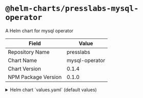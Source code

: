 # `@helm-charts/presslabs-mysql-operator`

A Helm chart for mysql operator

| Field               | Value          |
| ------------------- | -------------- |
| Repository Name     | presslabs      |
| Chart Name          | mysql-operator |
| Chart Version       | 0.1.4          |
| NPM Package Version | 0.1.0          |

<details>

<summary>Helm chart `values.yaml` (default values)</summary>

```yaml
# Default values for mysql-operator.
# This is a YAML-formatted file.
# Declare variables to be passed into your templates.

replicaCount: 1
image: quay.io/presslabs/mysql-operator:v0.1.3
imagePullPolicy: IfNotPresent
helperImage: quay.io/presslabs/mysql-helper:v0.1.3

resources:
  {}
  # limits:
  #  cpu: 100m
  #  memory: 128Mi
  # requests:
  #  cpu: 100m
  #  memory: 128Mi

nodeSelector: {}

tolerations: []

affinity: {}

extraArgs: []

installCRDs: true

orchestrator:
  orchestratorConf:
    # the operator is handling the registries, do not auto discover
    DiscoverByShowSlaveHosts: false
    # forget missing instances automatically
    UnseenInstanceForgetHours: 1

    InstancePollSeconds: 5
    HostnameResolveMethod: 'none'
    MySQLHostnameResolveMethod: '@@report_host'
    RemoveTextFromHostnameDisplay: ':3306'
    DetectClusterAliasQuery: "SELECT CONCAT(SUBSTRING(@@hostname, 1, LENGTH(@@hostname) - 1 - LENGTH(SUBSTRING_INDEX(@@hostname,'-',-2))),'.',SUBSTRING_INDEX(@@report_host,'.',-1))"
    DetectInstanceAliasQuery: 'SELECT @@hostname'

    # Automated recovery (this is opt-in, so we need to set these)
    # Prevent recovery flip-flop, by disabling auto-recovery for 5 minutes per
    # cluster
    RecoveryPeriodBlockSeconds: 300
    # Do not ignore any host for auto-recovery
    RecoveryIgnoreHostnameFilters: []
    # Recover both, masters and intermediate masters
    RecoverMasterClusterFilters: ['.*']
    RecoverIntermediateMasterClusterFilters: ['.*']
    # `reset slave all` and `set read_only=0` on promoted master
    ApplyMySQLPromotionAfterMasterFailover: true
    # set downtime on the failed master
    MasterFailoverLostInstancesDowntimeMinutes: 10
    # https://github.com/github/orchestrator/blob/master/docs/configuration-recovery.md#promotion-actions
    # Safety! do not disable unless you know what you are doing
    FailMasterPromotionIfSQLThreadNotUpToDate: true
    DetachLostReplicasAfterMasterFailover: true
```

</details>
